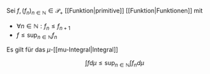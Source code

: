 Sei $f, (f_n)_{n \in \mathbb{N}} \in \mathcal{P}_+$ [[Funktion|primitive]] [[Funktion|Funktionen]] mit
- $\forall n \in \mathbb{N} : f_n \le f_{n+1}$
- $f \le \sup_{n \in \mathbb{N}} f_n$

Es gilt für das $\mu$-[[mu-Integral|Integral]]

$$
	\int f d\mu \le \sup_{n \in \mathbb{N}} \int f_n d\mu
$$